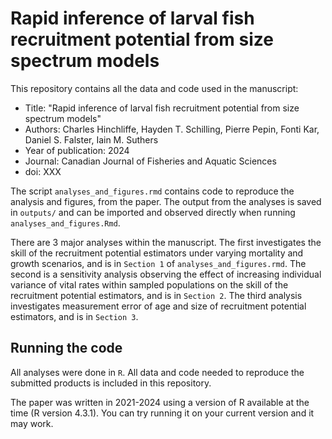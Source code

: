 # Rapid inference of larval fish recruitment potential from size spectrum models
This repository contains all the data and code used in the manuscript:

* Title: "Rapid inference of larval fish recruitment potential from size spectrum models"
* Authors: Charles Hinchliffe, Hayden T. Schilling, Pierre Pepin, Fonti Kar, Daniel S. Falster, Iain M. Suthers
* Year of publication: 2024
* Journal: Canadian Journal of Fisheries and Aquatic Sciences
* doi: XXX


The script `analyses_and_figures.rmd` contains code to reproduce the analysis and figures, from the paper. The output from the analyses is saved in `outputs/` and can be imported and observed directly when running `analyses_and_figures.Rmd`.

There are 3 major analyses within the manuscript. The first investigates the skill of the recruitment potential estimators under varying mortality and growth scenarios, and is in `Section 1`  of `analyses_and_figures.rmd`. The second is a sensitivity analysis observing the effect of increasing individual variance of vital rates within sampled populations on the skill of the recruitment potential estimators, and is in `Section 2`. The third analysis investigates measurement error of age and size of recruitment potential estimators, and is in `Section 3`.

## Running the code

All analyses were done in `R`. All data and code needed to reproduce the submitted products is included in this repository. 

The paper was written in 2021-2024 using a version of R available at the time (R version 4.3.1). You can try running it on your current version and it may work. 
